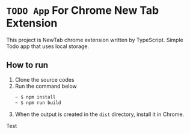 # `TODO App` For Chrome New Tab Extension
This project is NewTab chrome extension written by TypeScript.
Simple Todo app that uses local storage.

## How to run
1. Clone the source codes
1. Run the command below 
   ```bash
   ~ $ npm install
   ~ $ npm run build
   ```
1. When the output is created in the `dist` directory, install it in Chrome.

Test
